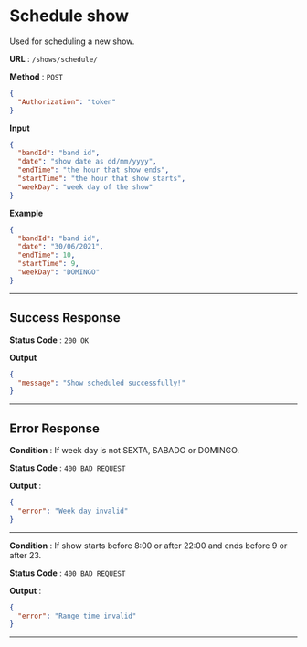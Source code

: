 # Schedule show

Used for scheduling a new show.

**URL** : `/shows/schedule/`

**Method** : `POST`

```json
{
  "Authorization": "token"
}
```

**Input**

```json
{
  "bandId": "band id",
  "date": "show date as dd/mm/yyyy",
  "endTime": "the hour that show ends",
  "startTime": "the hour that show starts",
  "weekDay": "week day of the show"
}
```

**Example**

```json
{
  "bandId": "band id",
  "date": "30/06/2021",
  "endTime": 10,
  "startTime": 9,
  "weekDay": "DOMINGO"
}
```

---

## Success Response

**Status Code** : `200 OK`

**Output**

```json
{
  "message": "Show scheduled successfully!"
}
```

---

## Error Response

**Condition** : If week day is not SEXTA, SABADO or DOMINGO.

**Status Code** : `400 BAD REQUEST`

**Output** :

```json
{
  "error": "Week day invalid"
}
```

---

**Condition** : If show starts before 8:00 or after 22:00 and ends before 9 or after 23.

**Status Code** : `400 BAD REQUEST`

**Output** :

```json
{
  "error": "Range time invalid"
}
```

---
